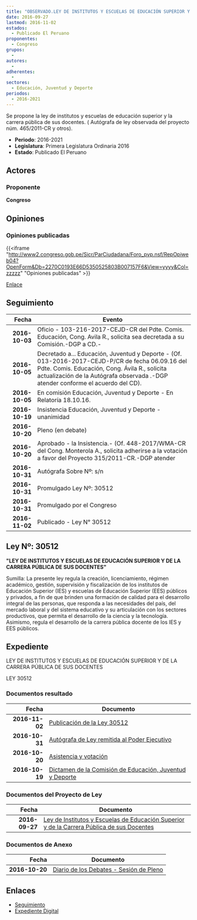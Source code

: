 ```yaml
---
title: "OBSERVADO.LEY DE INSTITUTOS Y ESCUELAS DE EDUCACIÓN SUPERIOR Y DE LA CARRERA PÚBLICA DE SUS DOCENTES"
date: 2016-09-27
lastmod: 2016-11-02
estados: 
  - Publicado El Peruano
proponentes: 
  - Congreso
grupos: 
  - 
autores: 
  - 
adherentes: 
  - 
sectores: 
  - Educación, Juventud y Deporte 
periodos: 
  - 2016-2021
---
```


Se propone la ley de institutos y escuelas de educación superior y la carrera pública de sus docentes. ( Autógrafa de ley observada del proyecto núm. 465/2011-CR y otros).

- **Periodo**: 2016-2021
- **Legislatura**: Primera Legislatura Ordinaria 2016
- **Estado**: Publicado El Peruano

## Actores

### Proponente

**Congreso**


## Opiniones

### Opiniones publicadas

{{<iframe "http://www2.congreso.gob.pe/Sicr/ParCiudadana/Foro_pvp.nsf/RepOpiweb04?OpenForm&Db=2270C0193E66D5350525803B007157F6&View=yyyy&Col=zzzzz" "Opiniones publicadas" >}}

[Enlace](http://www2.congreso.gob.pe/Sicr/ParCiudadana/Foro_pvp.nsf/RepOpiweb04?OpenForm&Db=2270C0193E66D5350525803B007157F6&View=yyyy&Col=zzzzz)

## Seguimiento

| Fecha | Evento |
|------:|--------|
| **2016-10-03** | Oficio - 103-216-2017-CEJD-CR del Pdte. Comis. Educación, Cong. Avila R., solicita sea decretada a su Comisión.-DGP a CD.-|
| **2016-10-05** | Decretado a... Educación, Juventud y Deporte - (Of. 013-2016-2017-CEJD-P/CR de fecha 06.09.16 del Pdte. Comis. Educación, Cong. Ávila R., solicita actualización de la Autógrafa observada .-DGP atender conforme el acuerdo del CD).|
| **2016-10-05** | En comisión Educación, Juventud y Deporte - En Relatoría 18.10.16.|
| **2016-10-19** | Insistencia Educación, Juventud y Deporte - unanimidad|
| **2016-10-20** | Pleno (en debate)|
| **2016-10-20** | Aprobado - la Insistencia.- (Of. 448-2017/WMA-CR del Cong. Monterola A., solicita adherirse a la votación a favor del Proyecto 315/2011-CR.-DGP atender|
| **2016-10-31** | Autógrafa Sobre Nº: s/n|
| **2016-10-31** | Promulgado Ley Nº: 30512|
| **2016-10-31** | Promulgado por el Congreso|
| **2016-11-02** | Publicado - Ley N° 30512|

## Ley Nº: 30512

**"LEY DE INSTITUTOS Y ESCUELAS DE EDUCACIÓN SUPERIOR Y DE LA CARRERA PÚBLICA DE SUS DOCENTES"**

Sumilla: La presente ley regula la creación, licenciamiento, régimen académico, gestión, supervisión y fiscalización de los institutos de Educación Superior (IES) y escuelas de Educación Superior (EES) públicos y privados, a fin de que brinden una formación de calidad para el desarrollo integral de las personas, que responda a las necesidades del país, del mercado laboral y del sistema educativo y su articulación con los sectores productivos, que permita el desarrollo de la ciencia y la tecnología. Asimismo, regula el desarrollo de la carrera pública docente de los IES y EES públicos.


## Expediente

LEY DE INSTITUTOS Y ESCUELAS DE EDUCACIÓN SUPERIOR Y DE LA CARRERA PÚBLICA DE SUS DOCENTES

LEY 30512


### Documentos resultado

| Fecha | Documento |
|------:|--------|
| **2016-11-02** | [Publicación de la Ley 30512](http://www.leyes.congreso.gob.pe/Documentos/2016_2021/ADLP/Normas_Legales/30512-LEY.pdf) |
| **2016-10-31** | [Autógrafa de Ley remitida al Poder Ejecutivo](http://www.leyes.congreso.gob.pe/Documentos/2016_2021/ADLP/Texto_Aprobado/AU0031520161031.pdf) |
| **2016-10-20** | [Asistencia y votación](http://www.leyes.congreso.gob.pe/Documentos/2016_2021/Asistencia_y_Votacion/Proyectos_de_Ley/AV0031520161020.pdf) |
| **2016-10-19** | [Dictamen de la Comisión de Educación, Juventud y Deporte](http://www.leyes.congreso.gob.pe/Documentos/2016_2021/Dictamenes/Proyectos_de_Ley/00315DEC10MAY20161019.pdf) |

### Documentos del Proyecto de Ley

| Fecha | Documento |
|------:|--------|
| **2016-09-27** | [Ley de Institutos y Escuelas de Educación Superior y de la Carrera Pública de sus Docentes](http://www.leyes.congreso.gob.pe/Documentos/2016_2021/Proyectos_de_Ley_y_de_Resoluciones_Legislativas/PL0031520160927..pdf) |

### Documentos de Anexo

| Fecha | Documento |
|------:|--------|
| **2016-10-20** | [Diario de los Debates - Sesión de Pleno](http://www.leyes.congreso.gob.pe/Documentos/2016_2021/ADLP/Diario_Debates/30512_DD.pdf) |

## Enlaces 

- [Seguimiento](http://www2.congreso.gob.pe/Sicr/TraDocEstProc/CLProLey2016.nsf/f7fff46988ca05b1052578e100829cc7/5713c0970b4353f60525803b007952fc?OpenDocument)
- [Expediente Digital](http://www2.congreso.gob.pe/Sicr/TraDocEstProc/CLProLey2016.nsf/f7fff46988ca05b1052578e100829cc7/5713c0970b4353f60525803b007952fc?OpenDocument&Click=05257FB7005EB655.eb71d0cf91d8294e05256cdf006b5706/$Body/0.1C6C)
